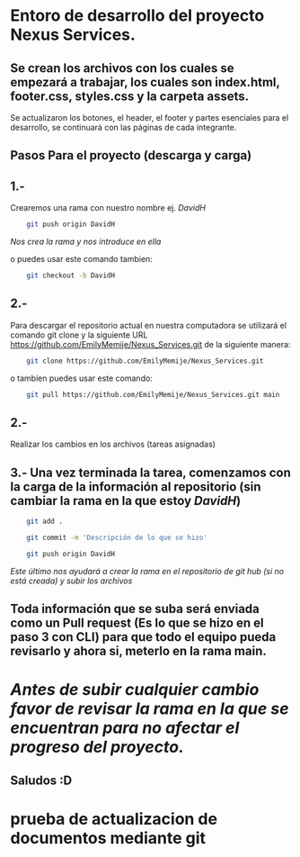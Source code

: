 # Entoro de desarrollo del proyecto Nexus Services.

## Se crean los archivos con los cuales se empezará a trabajar, los cuales son index.html, footer.css, styles.css y la carpeta assets.

Se actualizaron los botones, el header, el footer y partes esenciales para el desarrollo, se continuará con las páginas de cada integrante.


## Pasos Para el proyecto (descarga y carga)
## 1.-
Crearemos una rama con nuestro nombre ej. *DavidH*
```Bash
    git push origin DavidH
```
*Nos crea la rama y nos introduce en ella*

o puedes usar este comando tambien:
```Bash
    git checkout -b DavidH
```

## 2.-
Para descargar el repositorio actual en nuestra computadora se utilizará el comando git clone y la siguiente URL https://github.com/EmilyMemije/Nexus_Services.git
de la siguiente manera:

```Bash
    git clone https://github.com/EmilyMemije/Nexus_Services.git
```

o tambien puedes usar este comando:

```Bash
    git pull https://github.com/EmilyMemije/Nexus_Services.git main
```

## 2.- 
Realizar los cambios en los archivos (tareas asignadas)

## 3.- Una vez terminada la tarea, comenzamos con la carga de la información al repositorio (sin cambiar la rama en la que estoy *DavidH*)

```bash
    git add .
```
```bash
    git commit -m 'Descripción de lo que se hizo'
```
```bash
    git push origin DavidH
```
*Este último nos ayudará a crear la rama en el repositorio de git hub (si no está creada) y subir los archivos*

## Toda información que se suba será enviada como un Pull request (Es lo que se hizo en el paso 3 con CLI) para que todo el equipo pueda revisarlo y ahora si, meterlo en la rama main.


# *Antes de subir cualquier cambio favor de revisar la rama en la que se encuentran para no afectar el progreso del proyecto.*

## Saludos :D

# prueba de actualizacion de documentos mediante git